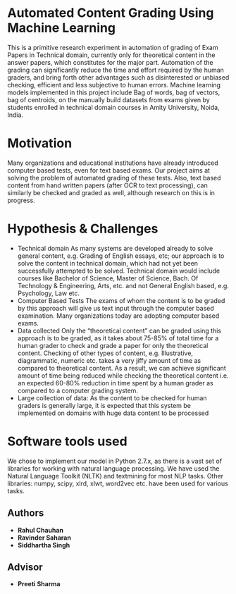 # Automated Content Grading Using Machine Learning
This is a primitive research experiment in automation of grading of Exam Papers in Technical domain, currently only for theoretical content in the answer papers, which constitutes for the major part. Automation of the grading can significantly reduce the time and effort required by the human graders, and bring forth other advantages such as disinterested or unbiased checking, efficient and less subjective to human errors. Machine learning models implemented in this project include Bag of words, bag of vectors, bag of centroids, on the manually build datasets from exams given by students enrolled in technical domain courses in Amity University, Noida, India.

# Motivation
Many organizations and educational institutions have already introduced computer based tests, even for text based exams. Our project aims at solving the problem of automated grading of these tests. Also, text based content from hand written papers (after OCR to text processing), can similarly be checked and graded as well, although research on this is in progress.
# Hypothesis & Challenges
* Technical domain
As many systems are developed already to solve general content, e.g. Grading of English essays, etc; our approach is to solve the content in technical domain, which had not yet been successfully attempted to be solved. Technical domain would include courses like Bachelor of Science, Master of Science, Bach. Of Technology & Engineering, Arts, etc. and not General English based, e.g. Psychology, Law etc.
* Computer Based Tests
The exams of whom the content is to be graded by this approach will give us text input through the computer based examination. Many organizations today are adopting computer based exams.
* Data collected
Only the “theoretical content” can be graded using this approach is to be graded, as it takes about 75-85% of total time for a human grader to check and grade a paper for only the theoretical content. Checking of other types of content, e.g. Illustrative, diagrammatic, numeric etc. takes a very jiffy amount of time as compared to theoretical content. As a result, we can achieve significant amount of time being reduced while checking the theoretical content i.e. an expected 60-80% reduction in time spent by a human grader as compared to a computer grading system.
* Large collection of data:
As the content to be checked for human graders is generally large, it is expected that this system be implemented on domains with huge data content to be processed

# Software tools used
We chose to implement our model in Python 2.7.x, as there is a vast set of libraries for working with natural language processing. We have used the Natural Language Toolkit (NLTK) and textmining for most NLP tasks. Other libraries: numpy, scipy, xlrd, xlwt, word2vec etc. have been used for various tasks.


## Authors
* **Rahul Chauhan**
* **Ravinder Saharan**
* **Siddhartha Singh**

## Advisor
* **Preeti Sharma**
